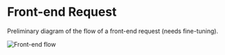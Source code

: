 # Front-end Request

Preliminary diagram of the flow of a front-end request (needs fine-tuning).

![Front-end flow](https://rawgit.com/wp-core-bootstrap/documentation/master/assets/images/frontend-flow.svg)
